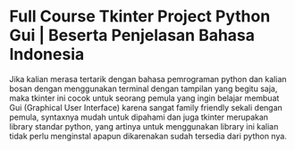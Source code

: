#  Full Course Tkinter Project Python Gui | Beserta Penjelasan Bahasa Indonesia
Jika kalian merasa tertarik dengan bahasa pemrograman python dan kalian bosan dengan menggunakan terminal dengan tampilan yang begitu saja, 
maka tkinter ini cocok untuk seorang pemula yang ingin belajar membuat Gui (Graphical User Interface) karena sangat family friendly sekali dengan pemula,
syntaxnya mudah untuk dipahami dan juga tkinter merupakan library standar python, yang artinya untuk menggunakan library ini kalian tidak perlu menginstal apapun
dikarenakan sudah tersedia dari python nya.
